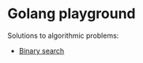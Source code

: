 # Golang playground

Solutions to algorithmic problems:

*  [Binary search](https://github.com/dizzarg/golang-playground/tree/master/search)
